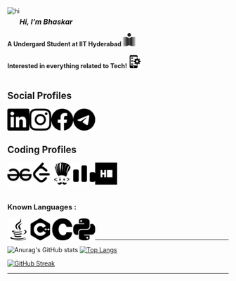
<img align="left" src="https://camo.githubusercontent.com/e8e7b06ecf583bc040eb60e44eb5b8e0ecc5421320a92929ce21522dbc34c891/68747470733a2f2f6d656469612e67697068792e636f6d2f6d656469612f6876524a434c467a6361737252346961377a2f67697068792e676966" height="50" alt="hi" >  
<h3><i>Hi, I’m Bhaskar</i></h3>   
<b>A Undergard Student at IIT Hyderabad <img align="centre" src="https://raw.githubusercontent.com/bhaskaraa45/bhaskaraa45/main/icons/iith.png" height="30" alt="iith"> </b>
<br>
<br>
<b>Interested in everything related to Tech! <img align="centre" src="https://raw.githubusercontent.com/bhaskaraa45/bhaskaraa45/c3581db1fe0e89ffe192e9a403b58cecba5d5176/icons/androidDev.svg" height="30" alt="iith"></b>

<br>
<br>
<h2>Social Profiles</h2>
<p><a href="https://www.linkedin.com/in/bhaskaraa45/" target="blank"><img align="left" src="https://raw.githubusercontent.com/bhaskaraa45/bhaskaraa45/main/icons/linkedin.svg" height="50" alt="LinkedIn" ></a>
  <a href="https://www.instagram.com/bhaskar_aa45/" target="blank"><img align="left" src="https://raw.githubusercontent.com/bhaskaraa45/bhaskaraa45/main/icons/instagram.svg" height="50" alt="instagram" ></a> 
 <a href="https://www.facebook.com/bhaskar45aa/" target="blank"><img align="left" src="https://raw.githubusercontent.com/bhaskaraa45/bhaskaraa45/main/icons/facebook.svg" height="50" alt="facebook"></a>     
  <a href="https://www.t.me/bhaskar_aa45/" target="blank"><img align="left" src="https://raw.githubusercontent.com/bhaskaraa45/bhaskaraa45/main/icons/telegram.svg" height="50" alt ="telegram"></a> </p>

<br>
<br>
<br>

<h2>Coding Profiles</h1>
<p> <a href="https://auth.geeksforgeeks.org/user/bhaskar_aa45/?utm_source=geeksforgeeks&utm_medium=my_profile&utm_campaign=auth_user" target="blank"><img align="left" src="https://raw.githubusercontent.com/bhaskaraa45/bhaskaraa45/main/icons/geeksforgeeks.svg" height="55" alt="gfg"></a>   
  <a href="https://leetcode.com/bhaskar_aa45/" target="blank"><img align="left" src="https://raw.githubusercontent.com/bhaskaraa45/bhaskaraa45/main/icons/leetcode.svg" height="45" alt="leetcode"></a> 
  <a href="https://www.codechef.com/users/bhaskar_aa45" target="blank"><img align="left" src="https://raw.githubusercontent.com/bhaskaraa45/bhaskaraa45/main/icons/codechef.svg" height="50" alt="codechef" ></a>  
  <a href="https://codeforces.com/" target="blank"><img align="left" src="https://raw.githubusercontent.com/bhaskaraa45/bhaskaraa45/main/icons/codeforces.svg" height="50" alt="codeforces" ></a>   
  <a href="https://www.hackerrank.com/bhaskar_aa45" target="blank"><img align="left" src="https://raw.githubusercontent.com/bhaskaraa45/bhaskaraa45/main/icons/hackerrank.svg" height="50" alt="hackerrank" ></a>
</p> 

<br>
<br>
<br>
<br>
<h3>Known Languages : </h2>
<p>
<img align="left" src="https://raw.githubusercontent.com/bhaskaraa45/bhaskaraa45/main/icons/java.svg" height="50" alt="java" description = "java" >
<img align="left" src="https://raw.githubusercontent.com/bhaskaraa45/bhaskaraa45/main/icons/cplusplus.svg" height="50" alt="c++" >
<img align="left" src="https://raw.githubusercontent.com/bhaskaraa45/bhaskaraa45/main/icons/c.svg" height="50" alt="c" >
<img align="left" src="https://raw.githubusercontent.com/bhaskaraa45/bhaskaraa45/main/icons/python.svg" height="50" alt="python" >
  </p>
  <br>
  <br>
  <hr>



![Anurag's GitHub stats](https://github-readme-stats.vercel.app/api?username=bhaskaraa45&count_private=true&show_icons=true&theme=transparent)                                                          [![Top Langs](https://github-readme-stats.vercel.app/api/top-langs/?username=bhaskaraa45)](https://github.com/anuraghazra/github-readme-stats)
<br>

[![GitHub Streak](https://github-readme-streak-stats.herokuapp.com?user=bhaskaraa45)](https://git.io/streak-stats)
<hr>


<!---
bhaskaraa45/bhaskaraa45 is a ✨ special ✨ repository because its `README.md` (this file) appears on your GitHub profile.
You can click the Preview link to take a look at your changes.
--->
